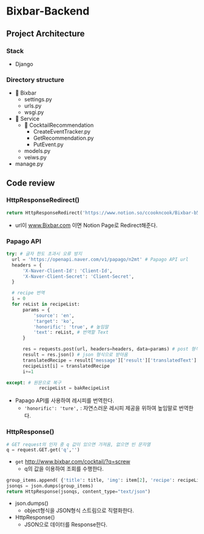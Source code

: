 # Bixbar-Backend

## Project Architecture
### Stack
- Django

### Directory structure
- 📁 Bixbar
  - settings.py
  - urls.py
  - wsgi.py
- 📁 Service
  - 📁 CocktailRecommendation
    - CreateEventTracker.py
    - GetRecommendation.py
    - PutEvent.py
  - models.py
  - veiws.py
- manage.py

## Code review
### HttpResponseRedirect()
```python
return HttpResponseRedirect('https://www.notion.so/ccookncook/Bixbar-b5401104a0d64fdc838d27505fbf27b2')
```
- url이 www.Bixbar.com 이면 Notion Page로 Redirect해준다.

### Papago API
```python
try: # 글자 한도 초과시 오류 방지
  url = 'https://openapi.naver.com/v1/papago/n2mt' # Papago API url
  headers = { 
      'X-Naver-Client-Id': 'Client-Id',
      'X-Naver-Client-Secret': 'Client-Secret', 
  }

  # recipe 번역
  i = 0
  for reList in recipeList:
      params = { 
          'source': 'en', 
          'target': 'ko', 
          'honorific': 'true', # 높임말
          'text': reList, # 번역할 Text
      }

      res = requests.post(url, headers=headers, data=params) # post 형식으로 request
      result = res.json() # json 형식으로 받아옴
      translatedRecipe = result['message']['result']['translatedText'] # 번역된 Text만 추출
      recipeList[i] = translatedRecipe
      i+=1

except: # 원문으로 복구
            recipeList = bakRecipeList
```
- Papago API를 사용하여 레시피를 번역한다.
  -  `'honorific': 'ture',` : 자연스러운 레시피 제공을 위하여 높임말로 번역한다.

### HttpResponse()
```python
# GET request의 인자 중 q 값이 있으면 가져옴, 없으면 빈 문자열
q = request.GET.get('q','')
```
- `get` http://www.bixbar.com/cocktail/?q=screw
  - q의 값을 이용하여 조회를 수행한다.

```python
group_items.append( {'title': title, 'img': item[2], 'recipe': recipeList, 'glass': item[4], 'garnish': item[5], 'liquor': liquorList, 'liquorml': mlList, 'flavor': flavorList, 'baseSpirit': baseList, 'cocktailType': typeList, 'served': servedList, 'preparation': prepList, 'strength': strengthList, 'difficulty': diffList, 'hours': hoursList, 'brands': brandList} )
jsonqs = json.dumps(group_items)
return HttpResponse(jsonqs, content_type="text/json")
```
- json.dumps()
  -  object형식을 JSON형식 스트림으로 직렬화한다.
-  HttpResponse()
    -  JSON으로 데이터를 Response한다.

